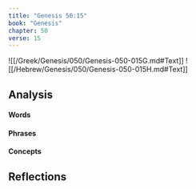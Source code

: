 ```yaml
---
title: "Genesis 50:15"
book: "Genesis"
chapter: 50
verse: 15
---
```

![[/Greek/Genesis/050/Genesis-050-015G.md#Text]]
![[/Hebrew/Genesis/050/Genesis-050-015H.md#Text]]

## Analysis

#### Words

#### Phrases

#### Concepts

## Reflections
